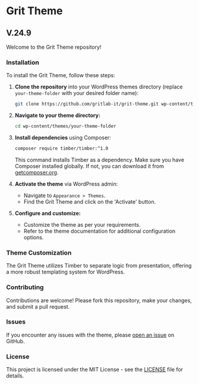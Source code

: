 # Grit Theme

## V.24.9

Welcome to the Grit Theme repository!

### Installation

To install the Grit Theme, follow these steps:

1. **Clone the repository** into your WordPress themes directory (replace `your-theme-folder` with your desired folder name):

   ```bash
   git clone https://github.com/gritlab-it/grit-theme.git wp-content/themes/your-theme-folder
   ```

2. **Navigate to your theme directory:**

   ```bash
   cd wp-content/themes/your-theme-folder
   ```

3. **Install dependencies** using Composer:

   ```bash
   composer require timber/timber:^1.0
   ```

   This command installs Timber as a dependency. Make sure you have Composer installed globally. If not, you can download it from [getcomposer.org](https://getcomposer.org/).

4. **Activate the theme** via WordPress admin:
   - Navigate to `Appearance > Themes`.
   - Find the Grit Theme and click on the 'Activate' button.

5. **Configure and customize:**
   - Customize the theme as per your requirements.
   - Refer to the theme documentation for additional configuration options.

### Theme Customization

The Grit Theme utilizes Timber to separate logic from presentation, offering a more robust templating system for WordPress.

### Contributing

Contributions are welcome! Please fork this repository, make your changes, and submit a pull request.

### Issues

If you encounter any issues with the theme, please [open an issue](https://github.com/gritlab-it/grit-theme/issues) on GitHub.

### License

This project is licensed under the MIT License - see the [LICENSE](LICENSE) file for details.
